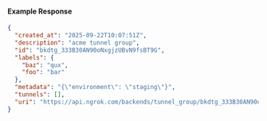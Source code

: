<!-- Code generated for API Clients. DO NOT EDIT. -->

#### Example Response

```json
{
  "created_at": "2025-09-22T10:07:51Z",
  "description": "acme tunnel group",
  "id": "bkdtg_333B30AN90oNxgjzUBvN9fsBT9G",
  "labels": {
    "baz": "qux",
    "foo": "bar"
  },
  "metadata": "{\"environment\": \"staging\"}",
  "tunnels": [],
  "uri": "https://api.ngrok.com/backends/tunnel_group/bkdtg_333B30AN90oNxgjzUBvN9fsBT9G"
}
```
